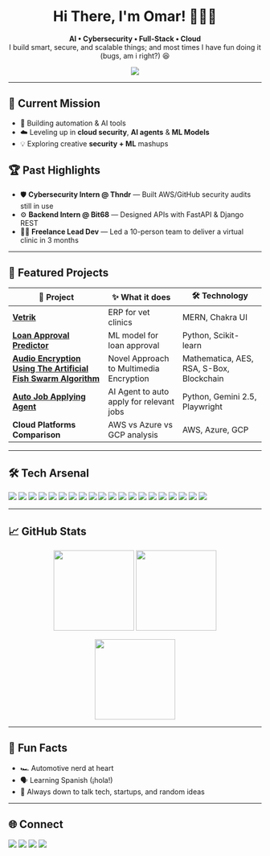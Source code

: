 <h1 align="center">Hi There, I'm Omar! 👨🏽‍💻</h1>
<p align="center">
  <b>AI • Cybersecurity • Full-Stack • Cloud</b>  
  <br>
  I build smart, secure, and scalable things; and most times I have fun doing it (bugs, am i right?) 😆
</p>

<p align="center">
  <img src="https://img.shields.io/badge/Focus-AI%20Agents%20|%20Machine Learning%20|%20Cloud%20Security%20-blue" />
</p>

---

## 🔭 Current Mission

- 🧠 Building automation & AI tools
- ☁️ Leveling up in **cloud security**, **AI agents** & **ML Models**
- 💡 Exploring creative **security + ML** mashups

## 🏆 Past Highlights

- 🛡 **Cybersecurity Intern @ Thndr** — Built AWS/GitHub security audits still in use
- ⚙️ **Backend Intern @ Bit68** — Designed APIs with FastAPI & Django REST
- 👨‍💻 **Freelance Lead Dev** — Led a 10-person team to deliver a virtual clinic in 3 months

---

## 🚀 Featured Projects

| 🚩 Project                                                                                                                                                  | ✨ What it does                          | 🛠 Technology                             |
| ----------------------------------------------------------------------------------------------------------------------------------------------------------- | ---------------------------------------- | ---------------------------------------- |
| [**Vetrik**](https://github.com/OmarElZaher/vetrik-gallery)                                                                                                 | ERP for vet clinics                      | MERN, Chakra UI                          |
| [**Loan Approval Predictor**](https://github.com/OmarElZaher/Load-Approval-Prediction-Model)                                                                | ML model for loan approval               | Python, Scikit-learn                     |
| [**Audio Encryption Using The Artificial Fish Swarm Algorithm**](https://github.com/OmarElZaher/Audio-Encryption-Using-The-Artificial-Fish-Swarm-Algorithm) | Novel Approach to Multimedia Encryption  | Mathematica, AES, RSA, S-Box, Blockchain |
| [**Auto Job Applying Agent**](https://github.com/OmarElZaher/Job-Apply-Bot)                                                                                 | AI Agent to auto apply for relevant jobs | Python, Gemini 2.5, Playwright           |
| **Cloud Platforms Comparison**                                                                                                                              | AWS vs Azure vs GCP analysis             | AWS, Azure, GCP                          |

---

## 🛠 Tech Arsenal

<p>

  <img src="https://img.shields.io/badge/Java-ad7b6a?logo=java&logoColor=white"/>
  <img src="https://img.shields.io/badge/Python-3776AB?logo=python&logoColor=white"/>
  <img src="https://img.shields.io/badge/Jupyter%20Notebook-F37626?logo=jupyter&logoColor=white"/>
  <img src="https://img.shields.io/badge/C++-00599C?logo=cplusplus&logoColor=white"/>
  <img src="https://img.shields.io/badge/JavaScript-F7DF1E?logo=javascript&logoColor=black" />
  <img src="https://img.shields.io/badge/HTML-E34F26?logo=html5&logoColor=black" />
  <img src="https://img.shields.io/badge/CSS-663399?logo=css&logoColor=black" />
  <img src="https://img.shields.io/badge/EJS-B4CA65?logo=ejs&logoColor=black" />
  <img src="https://img.shields.io/badge/Mathematica-DD1100?logo=wolframmathematica&logoColor=white" />

  <img src="https://img.shields.io/badge/MongoDB-47A248?logo=mongodb&logoColor=white" />
  <img src="https://img.shields.io/badge/Express.js-000000?logo=express&logoColor=white" />
  <img src="https://img.shields.io/badge/React-20232A?logo=react&logoColor=61DAFB" />
  <img src="https://img.shields.io/badge/Node.js-339933?logo=node.js&logoColor=white" />

  <img src="https://img.shields.io/badge/Django-092E20?logo=django&logoColor=white" />
  <img src="https://img.shields.io/badge/FastAPI-009688?logo=fastapi&logoColor=white" />

  <img src="https://img.shields.io/badge/AWS-232F3E?logo=amazon-aws&logoColor=white" />
  <img src="https://img.shields.io/badge/Azure-0078D4?logo=azure&logoColor=white" />
  <img src="https://img.shields.io/badge/GCP-4285F4?logo=googlecloud&logoColor=white" />

  <img src="https://img.shields.io/badge/Docker-2496ED?logo=docker&logoColor=white" />
  <img src="https://img.shields.io/badge/Kubernetes-326CE5?logo=kubernetes&logoColor=white" />

</p>

---

## 📈 GitHub Stats

<p align="center">
  <img src="https://github-readme-stats.vercel.app/api?username=OmarElZaher&show_icons=true&theme=tokyonight" height="160" />
  <img src="https://github-readme-streak-stats.herokuapp.com/?user=OmarElZaher&theme=tokyonight" height="160" />
</p>

<p align="center">
  <img src="https://github-readme-stats.vercel.app/api/top-langs/?username=OmarElZaher&layout=compact&theme=tokyonight" height="160" />
</p>

---

## 🎯 Fun Facts

- 🏎️ Automotive nerd at heart
- 🗣️ Learning Spanish (¡hola!)
- 💬 Always down to talk tech, startups, and random ideas

---

## 🌐 Connect

<p>
  <a href="https://www.linkedin.com/in/omarelzaher"><img src="https://img.shields.io/badge/LinkedIn-blue?logo=linkedin&logoColor=white" /></a>
  <a href="mailto:omarelzaher@icloud.com"><img src="https://img.shields.io/badge/Email-EA4335?logo=gmail&logoColor=white" /></a>
  <a href="https://github.com/OmarElZaher"><img src="https://img.shields.io/badge/GitHub-black?logo=github&logoColor=white" /></a>

  <a href="https://limewire.com/d/iAZku#5E0yYhRQsN" target="_blank">
    <img src="https://img.shields.io/badge/Download%20CV-111111?logo=readdotcv&logoColor=white" />
  </a>
</p>
